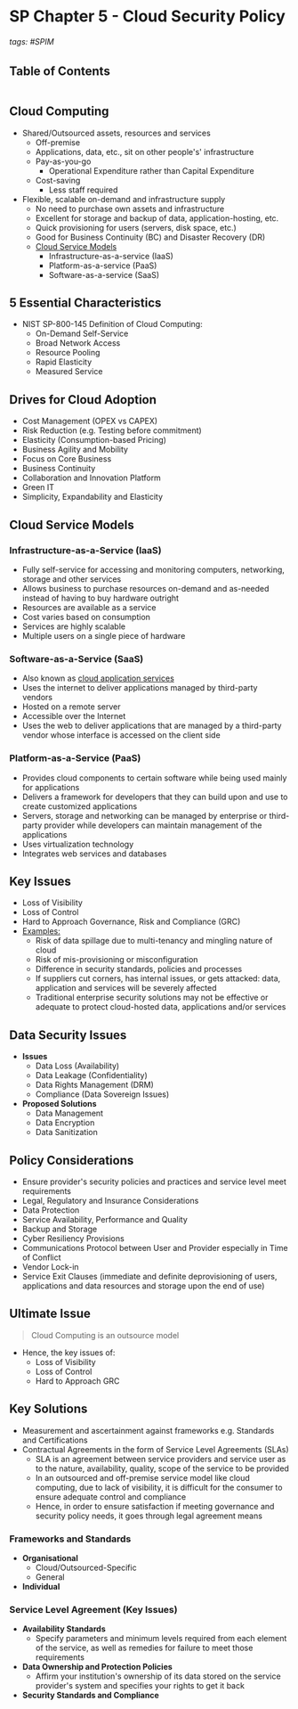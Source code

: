 # SP Chapter 5 - Cloud Security Policy

###### tags: #SPIM 

## Table of Contents
```toc
```

## Cloud Computing
- Shared/Outsourced assets, resources and services
	- Off-premise
	- Applications, data, etc., sit on other people's' infrastructure
	- Pay-as-you-go
		- Operational Expenditure rather than Capital Expenditure
	- Cost-saving
		- Less staff required
- Flexible, scalable on-demand and infrastructure supply
	- No need to purchase own assets and infrastructure
	- Excellent for storage and backup of data, application-hosting, etc.
	- Quick provisioning for users (servers, disk space, etc.)
	- Good for Business Continuity (BC) and Disaster Recovery (DR)
	- <u>Cloud Service Models</u>
		- Infrastructure-as-a-service (IaaS)
		- Platform-as-a-service (PaaS)
		- Software-as-a-service (SaaS)

## 5 Essential Characteristics
- NIST SP-800-145 Definition of Cloud Computing:
	- On-Demand Self-Service
	- Broad Network Access
	- Resource Pooling
	- Rapid Elasticity
	- Measured Service

## Drives for Cloud Adoption
- Cost Management (OPEX vs CAPEX)
- Risk Reduction (e.g. Testing before commitment)
- Elasticity (Consumption-based Pricing)
- Business Agility and Mobility
- Focus on Core Business
- Business Continuity
- Collaboration and Innovation Platform
- Green IT
- Simplicity, Expandability and Elasticity

## Cloud Service Models
### Infrastructure-as-a-Service (IaaS)
- Fully self-service for accessing and monitoring computers, networking, storage and other services
- Allows business to purchase resources on-demand and as-needed instead of having to buy hardware outright
- Resources are available as a service
- Cost varies based on consumption
- Services are highly scalable
- Multiple users on a single piece of hardware

### Software-as-a-Service (SaaS)
- Also known as <u>cloud application services</u>
- Uses the internet to deliver applications managed by third-party vendors
- Hosted on a remote server
- Accessible over the Internet
- Uses the web to deliver applications that are managed by a third-party vendor whose interface is accessed on the client side

### Platform-as-a-Service (PaaS)
- Provides cloud components to certain software while being used mainly for applications
- Delivers a framework for developers that they can build upon and use to create customized applications
- Servers, storage and networking can be managed by enterprise or third-party provider while developers can maintain management of the applications
- Uses virtualization technology
- Integrates web services and databases

## Key Issues
- Loss of Visibility
- Loss of Control
- Hard to Approach Governance, Risk and Compliance (GRC)
- <u>Examples:</u>
	- Risk of data spillage due to multi-tenancy and mingling nature of cloud
	- Risk of mis-provisioning or misconfiguration
	- Difference in security standards, policies and processes
	- If suppliers cut corners, has internal issues, or gets attacked: data, application and services will be severely affected
	- Traditional enterprise security solutions may not be effective or adequate to protect cloud-hosted data, applications and/or services

## Data Security Issues
- **Issues**
	- Data Loss (Availability)
	- Data Leakage (Confidentiality)
	- Data Rights Management (DRM)
	- Compliance (Data Sovereign Issues)
- **Proposed Solutions**
	- Data Management
	- Data Encryption
	- Data Sanitization

## Policy Considerations
- Ensure provider's security policies and practices and service level meet requirements
- Legal, Regulatory and Insurance Considerations
- Data Protection
- Service Availability, Performance and Quality
- Backup and Storage
- Cyber Resiliency Provisions
- Communications Protocol between User and Provider especially in Time of Conflict
- Vendor Lock-in
- Service Exit Clauses (immediate and definite deprovisioning of users, applications and data resources and storage upon the end of use)


## Ultimate Issue
> Cloud Computing is an outsource model

- Hence, the key issues of:
	- Loss of Visibility
	- Loss of Control
	- Hard to Approach GRC

## Key Solutions
- Measurement and ascertainment against frameworks e.g. Standards and Certifications
- Contractual Agreements in the form of Service Level Agreements (SLAs)
	- SLA is an agreement between service providers and service user as to the nature, availability, quality, scope of the service to be provided
	- In an outsourced and off-premise service model like cloud computing, due to lack of visibility, it is difficult for the consumer to ensure adequate control and compliance
	- Hence, in order to ensure satisfaction if meeting governance and security policy needs, it goes through legal agreement means

### Frameworks and Standards
- **Organisational**
	- Cloud/Outsourced-Specific
	- General
- **Individual**

### Service Level Agreement (Key Issues)
- **Availability Standards**
	- Specify parameters and minimum levels required from each element of the service, as well as remedies for failure to meet those requirements
- **Data Ownership and Protection Policies**
	- Affirm your institution's ownership of its data stored on the service provider's system and specifies your rights to get it back
- **Security Standards and Compliance**
